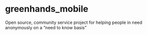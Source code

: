 # greenhands_mobile
Open source, community service project for helping people in need anonymously on a “need to know basis”
